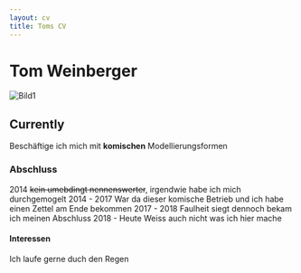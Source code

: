 ```yaml
---
layout: cv
title: Toms CV
---
```



# Tom Weinberger #
![Bild1](https://menschprima-physiognomik.de/wp-content/uploads/2018/11/Bild-Gesicht-website-2018.jpg)

## Currently ##

Beschäftige ich mich mit **komischen** Modellierungsformen

### Abschluss ###
2014 ~~kein umebdingt nennenswerter~~, irgendwie habe  ich mich durchgemogelt
2014 - 2017 War da dieser komische Betrieb und ich habe einen Zettel am Ende bekommen
2017 - 2018 Faulheit siegt dennoch bekam ich meinen Abschluss
2018 - Heute Weiss auch  nicht was ich hier mache
#### Interessen ####

Ich laufe gerne duch den Regen
